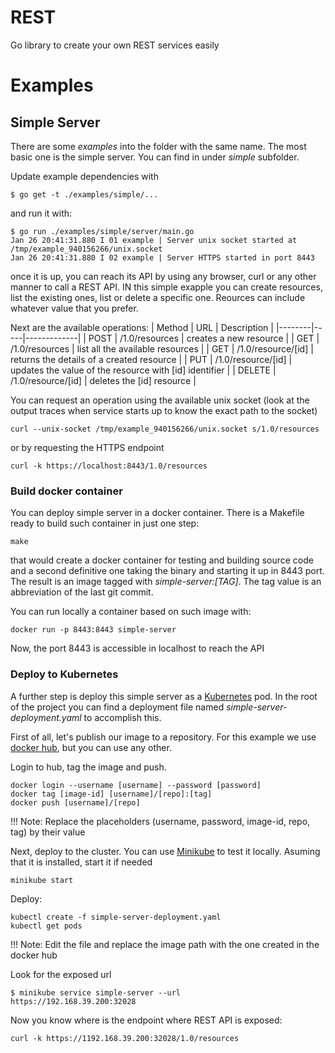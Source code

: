 # REST
Go library to create your own REST services easily

# Examples

## Simple Server

There are some _examples_ into the folder with the same name. The
most basic one is the simple server. You can find in under
_simple_ subfolder.

Update example dependencies with

```
$ go get -t ./examples/simple/...
```

and run it with:

```
$ go run ./examples/simple/server/main.go
Jan 26 20:41:31.880 I 01 example | Server unix socket started at /tmp/example_940156266/unix.socket
Jan 26 20:41:31.880 I 02 example | Server HTTPS started in port 8443
```

once it is up, you can reach its API by using any browser, curl or any other manner
to call a REST API. IN this simple exapple you can create resources, list the existing
ones, list or delete a specific one. Reources can include whatever value that you prefer.

Next are the available operations:
| Method | URL | Description |
|--------|-----|-------------|
| POST | /1.0/resources | creates a new resource |
| GET | /1.0/resources | list all the available resources |
| GET | /1.0/resource/[id] | returns the details of a created resource |
| PUT | /1.0/resource/[id] | updates the value of the resource with [id] identifier |
| DELETE | /1.0/resource/[id] | deletes the [id] resource |

You can request an operation using the available unix socket (look at the output 
traces when service starts up to know the exact path to the socket)
```
curl --unix-socket /tmp/example_940156266/unix.socket s/1.0/resources
```
or by requesting the HTTPS endpoint
```
curl -k https://localhost:8443/1.0/resources
```

### Build docker container

You can deploy simple server in a docker container. There is a Makefile
ready to build such container in just one step:

```
make
```

that would create a docker container for testing and building source code
and a second definitive one taking the binary and starting it up in 8443 port.
The result is an image tagged with *simple-server:[TAG]*. The tag value is an
abbreviation of the last git commit.

You can run locally a container based on such image with:

```
docker run -p 8443:8443 simple-server
```

Now, the port 8443 is accessible in localhost to reach the API

### Deploy to Kubernetes

A further step is deploy this simple server as a [Kubernetes](https://kubernetes.io/) pod.
In the root of the project you can find a deployment file named _simple-server-deployment.yaml_
to accomplish this.

First of all, let's publish our image to a repository. For this example
we use [docker hub](https://hub.docker.com/), but you can use any other.

Login to hub, tag the image and push.

```
docker login --username [username] --password [password]
docker tag [image-id] [username]/[repo]:[tag]
docker push [username]/[repo]
```

!!! Note:
    Replace the placeholders (username, password, image-id, repo, tag) by their value


Next, deploy to the cluster. You can use [Minikube](https://minikube.io) to test it locally.
Asuming that it is installed, start it if needed

```
minikube start
```

Deploy:

```
kubectl create -f simple-server-deployment.yaml
kubectl get pods
```

!!! Note:
    Edit the file and replace the image path with the one created in the docker hub

Look for the exposed url
```
$ minikube service simple-server --url
https://192.168.39.200:32028
```

Now you know where is the endpoint where REST API is exposed:

```
curl -k https://1192.168.39.200:32028/1.0/resources
```